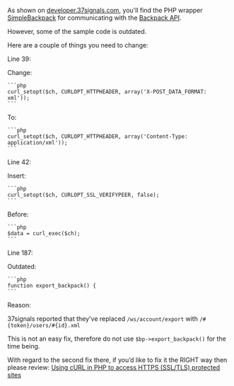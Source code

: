 As shown on [developer.37signals.com](http://developer.37signals.com/), you'll find the PHP wrapper [SimpleBackpack](http://www.engadgeted.net/projects/simplebackpack-php-wrapper-class-for-backpack-api/) for communicating with the [Backpack API](http://developer.37signals.com/backpack/).

However, some of the sample code is outdated.

Here are a couple of things you need to change:

Line 39:

Change:

    ```php
    curl_setopt($ch, CURLOPT_HTTPHEADER, array('X-POST_DATA_FORMAT: xml'));
    ```

To:

    ```php
    curl_setopt($ch, CURLOPT_HTTPHEADER, array('Content-Type: application/xml'));
    ```

Line 42:

Insert:

    ```php
    curl_setopt($ch, CURLOPT_SSL_VERIFYPEER, false);
    ```

Before:

    ```php
    $data = curl_exec($ch);
    ```

Line 187:

Outdated:

    ```php
    function export_backpack() {
    ```

Reason:

37signals reported that they've replaced `/ws/account/export` with `/#{token}/users/#{id}.xml`

This is not an easy fix, therefore do not use `$bp->export_backpack()` for the time being.
</pre>

With regard to the second fix there, if you’d like to fix it the RIGHT way then please review: [Using cURL in PHP to access HTTPS (SSL/TLS) protected sites](http://unitstep.net/blog/2009/05/05/using-curl-in-php-to-access-https-ssltls-protected-sites/)
